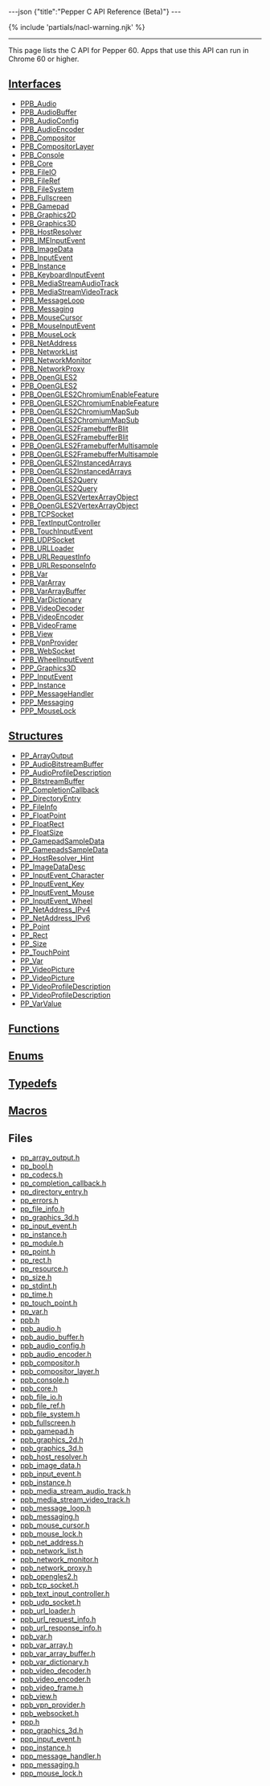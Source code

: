 ---json {"title":"Pepper C API Reference (Beta)"} ---

<span id="c-api-beta" class="target"><span id="pepper-beta-c-index"></span></span> {% include 'partials/nacl-warning.njk' %}

---

This page lists the C API for Pepper 60. Apps that use this API can run in Chrome 60 or higher.

## <a href="/docs/native-client/pepper_beta/c/group___interfaces/" class="reference external">Interfaces</a>

- <a href="/docs/native-client/pepper_beta/c/struct_p_p_b___audio__1__1/" class="reference external">PPB_Audio</a>
- <a href="/docs/native-client/pepper_beta/c/struct_p_p_b___audio_buffer__0__1/" class="reference external">PPB_AudioBuffer</a>
- <a href="/docs/native-client/pepper_beta/c/struct_p_p_b___audio_config__1__1/" class="reference external">PPB_AudioConfig</a>
- <a href="/docs/native-client/pepper_beta/c/struct_p_p_b___audio_encoder__0__1/" class="reference external">PPB_AudioEncoder</a>
- <a href="/docs/native-client/pepper_beta/c/struct_p_p_b___compositor__0__1/" class="reference external">PPB_Compositor</a>
- <a href="/docs/native-client/pepper_beta/c/struct_p_p_b___compositor_layer__0__2/" class="reference external">PPB_CompositorLayer</a>
- <a href="/docs/native-client/pepper_beta/c/struct_p_p_b___console__1__0/" class="reference external">PPB_Console</a>
- <a href="/docs/native-client/pepper_beta/c/struct_p_p_b___core__1__0/" class="reference external">PPB_Core</a>
- <a href="/docs/native-client/pepper_beta/c/struct_p_p_b___file_i_o__1__1/" class="reference external">PPB_FileIO</a>
- <a href="/docs/native-client/pepper_beta/c/struct_p_p_b___file_ref__1__2/" class="reference external">PPB_FileRef</a>
- <a href="/docs/native-client/pepper_beta/c/struct_p_p_b___file_system__1__0/" class="reference external">PPB_FileSystem</a>
- <a href="/docs/native-client/pepper_beta/c/struct_p_p_b___fullscreen__1__0/" class="reference external">PPB_Fullscreen</a>
- <a href="/docs/native-client/pepper_beta/c/struct_p_p_b___gamepad__1__0/" class="reference external">PPB_Gamepad</a>
- <a href="/docs/native-client/pepper_beta/c/struct_p_p_b___graphics2_d__1__2/" class="reference external">PPB_Graphics2D</a>
- <a href="/docs/native-client/pepper_beta/c/struct_p_p_b___graphics3_d__1__0/" class="reference external">PPB_Graphics3D</a>
- <a href="/docs/native-client/pepper_beta/c/struct_p_p_b___host_resolver__1__0/" class="reference external">PPB_HostResolver</a>
- <a href="/docs/native-client/pepper_beta/c/struct_p_p_b___i_m_e_input_event__1__0/" class="reference external">PPB_IMEInputEvent</a>
- <a href="/docs/native-client/pepper_beta/c/struct_p_p_b___image_data__1__0/" class="reference external">PPB_ImageData</a>
- <a href="/docs/native-client/pepper_beta/c/struct_p_p_b___input_event__1__0/" class="reference external">PPB_InputEvent</a>
- <a href="/docs/native-client/pepper_beta/c/struct_p_p_b___instance__1__0/" class="reference external">PPB_Instance</a>
- <a href="/docs/native-client/pepper_beta/c/struct_p_p_b___keyboard_input_event__1__2/" class="reference external">PPB_KeyboardInputEvent</a>
- <a href="/docs/native-client/pepper_beta/c/struct_p_p_b___media_stream_audio_track__0__1/" class="reference external">PPB_MediaStreamAudioTrack</a>
- <a href="/docs/native-client/pepper_beta/c/struct_p_p_b___media_stream_video_track__1__0/" class="reference external">PPB_MediaStreamVideoTrack</a>
- <a href="/docs/native-client/pepper_beta/c/struct_p_p_b___message_loop__1__0/" class="reference external">PPB_MessageLoop</a>
- <a href="/docs/native-client/pepper_beta/c/struct_p_p_b___messaging__1__2/" class="reference external">PPB_Messaging</a>
- <a href="/docs/native-client/pepper_beta/c/struct_p_p_b___mouse_cursor__1__0/" class="reference external">PPB_MouseCursor</a>
- <a href="/docs/native-client/pepper_beta/c/struct_p_p_b___mouse_input_event__1__1/" class="reference external">PPB_MouseInputEvent</a>
- <a href="/docs/native-client/pepper_beta/c/struct_p_p_b___mouse_lock__1__0/" class="reference external">PPB_MouseLock</a>
- <a href="/docs/native-client/pepper_beta/c/struct_p_p_b___net_address__1__0/" class="reference external">PPB_NetAddress</a>
- <a href="/docs/native-client/pepper_beta/c/struct_p_p_b___network_list__1__0/" class="reference external">PPB_NetworkList</a>
- <a href="/docs/native-client/pepper_beta/c/struct_p_p_b___network_monitor__1__0/" class="reference external">PPB_NetworkMonitor</a>
- <a href="/docs/native-client/pepper_beta/c/struct_p_p_b___network_proxy__1__0/" class="reference external">PPB_NetworkProxy</a>
- <a href="/docs/native-client/pepper_beta/c/struct_p_p_b___open_g_l_e_s2/" class="reference external">PPB_OpenGLES2</a>
- <a href="/docs/native-client/pepper_beta/c/struct_p_p_b___open_g_l_e_s2__1__0/" class="reference external">PPB_OpenGLES2</a>
- <a href="/docs/native-client/pepper_beta/c/struct_p_p_b___open_g_l_e_s2_chromium_enable_feature/" class="reference external">PPB_OpenGLES2ChromiumEnableFeature</a>
- <a href="/docs/native-client/pepper_beta/c/struct_p_p_b___open_g_l_e_s2_chromium_enable_feature__1__0/" class="reference external">PPB_OpenGLES2ChromiumEnableFeature</a>
- <a href="/docs/native-client/pepper_beta/c/struct_p_p_b___open_g_l_e_s2_chromium_map_sub/" class="reference external">PPB_OpenGLES2ChromiumMapSub</a>
- <a href="/docs/native-client/pepper_beta/c/struct_p_p_b___open_g_l_e_s2_chromium_map_sub__1__0/" class="reference external">PPB_OpenGLES2ChromiumMapSub</a>
- <a href="/docs/native-client/pepper_beta/c/struct_p_p_b___open_g_l_e_s2_framebuffer_blit/" class="reference external">PPB_OpenGLES2FramebufferBlit</a>
- <a href="/docs/native-client/pepper_beta/c/struct_p_p_b___open_g_l_e_s2_framebuffer_blit__1__0/" class="reference external">PPB_OpenGLES2FramebufferBlit</a>
- <a href="/docs/native-client/pepper_beta/c/struct_p_p_b___open_g_l_e_s2_framebuffer_multisample/" class="reference external">PPB_OpenGLES2FramebufferMultisample</a>
- <a href="/docs/native-client/pepper_beta/c/struct_p_p_b___open_g_l_e_s2_framebuffer_multisample__1__0/" class="reference external">PPB_OpenGLES2FramebufferMultisample</a>
- <a href="/docs/native-client/pepper_beta/c/struct_p_p_b___open_g_l_e_s2_instanced_arrays/" class="reference external">PPB_OpenGLES2InstancedArrays</a>
- <a href="/docs/native-client/pepper_beta/c/struct_p_p_b___open_g_l_e_s2_instanced_arrays__1__0/" class="reference external">PPB_OpenGLES2InstancedArrays</a>
- <a href="/docs/native-client/pepper_beta/c/struct_p_p_b___open_g_l_e_s2_query/" class="reference external">PPB_OpenGLES2Query</a>
- <a href="/docs/native-client/pepper_beta/c/struct_p_p_b___open_g_l_e_s2_query__1__0/" class="reference external">PPB_OpenGLES2Query</a>
- <a href="/docs/native-client/pepper_beta/c/struct_p_p_b___open_g_l_e_s2_vertex_array_object/" class="reference external">PPB_OpenGLES2VertexArrayObject</a>
- <a href="/docs/native-client/pepper_beta/c/struct_p_p_b___open_g_l_e_s2_vertex_array_object__1__0/" class="reference external">PPB_OpenGLES2VertexArrayObject</a>
- <a href="/docs/native-client/pepper_beta/c/struct_p_p_b___t_c_p_socket__1__2/" class="reference external">PPB_TCPSocket</a>
- <a href="/docs/native-client/pepper_beta/c/struct_p_p_b___text_input_controller__1__0/" class="reference external">PPB_TextInputController</a>
- <a href="/docs/native-client/pepper_beta/c/struct_p_p_b___touch_input_event__1__0/" class="reference external">PPB_TouchInputEvent</a>
- <a href="/docs/native-client/pepper_beta/c/struct_p_p_b___u_d_p_socket__1__2/" class="reference external">PPB_UDPSocket</a>
- <a href="/docs/native-client/pepper_beta/c/struct_p_p_b___u_r_l_loader__1__0/" class="reference external">PPB_URLLoader</a>
- <a href="/docs/native-client/pepper_beta/c/struct_p_p_b___u_r_l_request_info__1__0/" class="reference external">PPB_URLRequestInfo</a>
- <a href="/docs/native-client/pepper_beta/c/struct_p_p_b___u_r_l_response_info__1__0/" class="reference external">PPB_URLResponseInfo</a>
- <a href="/docs/native-client/pepper_beta/c/struct_p_p_b___var__1__2/" class="reference external">PPB_Var</a>
- <a href="/docs/native-client/pepper_beta/c/struct_p_p_b___var_array__1__0/" class="reference external">PPB_VarArray</a>
- <a href="/docs/native-client/pepper_beta/c/struct_p_p_b___var_array_buffer__1__0/" class="reference external">PPB_VarArrayBuffer</a>
- <a href="/docs/native-client/pepper_beta/c/struct_p_p_b___var_dictionary__1__0/" class="reference external">PPB_VarDictionary</a>
- <a href="/docs/native-client/pepper_beta/c/struct_p_p_b___video_decoder__1__1/" class="reference external">PPB_VideoDecoder</a>
- <a href="/docs/native-client/pepper_beta/c/struct_p_p_b___video_encoder__0__2/" class="reference external">PPB_VideoEncoder</a>
- <a href="/docs/native-client/pepper_beta/c/struct_p_p_b___video_frame__0__1/" class="reference external">PPB_VideoFrame</a>
- <a href="/docs/native-client/pepper_beta/c/struct_p_p_b___view__1__2/" class="reference external">PPB_View</a>
- <a href="/docs/native-client/pepper_beta/c/struct_p_p_b___vpn_provider__0__1/" class="reference external">PPB_VpnProvider</a>
- <a href="/docs/native-client/pepper_beta/c/struct_p_p_b___web_socket__1__0/" class="reference external">PPB_WebSocket</a>
- <a href="/docs/native-client/pepper_beta/c/struct_p_p_b___wheel_input_event__1__0/" class="reference external">PPB_WheelInputEvent</a>
- <a href="/docs/native-client/pepper_beta/c/struct_p_p_p___graphics3_d__1__0/" class="reference external">PPP_Graphics3D</a>
- <a href="/docs/native-client/pepper_beta/c/struct_p_p_p___input_event__0__1/" class="reference external">PPP_InputEvent</a>
- <a href="/docs/native-client/pepper_beta/c/struct_p_p_p___instance__1__1/" class="reference external">PPP_Instance</a>
- <a href="/docs/native-client/pepper_beta/c/struct_p_p_p___message_handler__0__2/" class="reference external">PPP_MessageHandler</a>
- <a href="/docs/native-client/pepper_beta/c/struct_p_p_p___messaging__1__0/" class="reference external">PPP_Messaging</a>
- <a href="/docs/native-client/pepper_beta/c/struct_p_p_p___mouse_lock__1__0/" class="reference external">PPP_MouseLock</a>

## <a href="/docs/native-client/pepper_beta/c/group___structs/" class="reference external">Structures</a>

- <a href="/docs/native-client/pepper_beta/c/struct_p_p___array_output/" class="reference external">PP_ArrayOutput</a>
- <a href="/docs/native-client/pepper_beta/c/struct_p_p___audio_bitstream_buffer/" class="reference external">PP_AudioBitstreamBuffer</a>
- <a href="/docs/native-client/pepper_beta/c/struct_p_p___audio_profile_description/" class="reference external">PP_AudioProfileDescription</a>
- <a href="/docs/native-client/pepper_beta/c/struct_p_p___bitstream_buffer/" class="reference external">PP_BitstreamBuffer</a>
- <a href="/docs/native-client/pepper_beta/c/struct_p_p___completion_callback/" class="reference external">PP_CompletionCallback</a>
- <a href="/docs/native-client/pepper_beta/c/struct_p_p___directory_entry/" class="reference external">PP_DirectoryEntry</a>
- <a href="/docs/native-client/pepper_beta/c/struct_p_p___file_info/" class="reference external">PP_FileInfo</a>
- <a href="/docs/native-client/pepper_beta/c/struct_p_p___float_point/" class="reference external">PP_FloatPoint</a>
- <a href="/docs/native-client/pepper_beta/c/struct_p_p___float_rect/" class="reference external">PP_FloatRect</a>
- <a href="/docs/native-client/pepper_beta/c/struct_p_p___float_size/" class="reference external">PP_FloatSize</a>
- <a href="/docs/native-client/pepper_beta/c/struct_p_p___gamepad_sample_data/" class="reference external">PP_GamepadSampleData</a>
- <a href="/docs/native-client/pepper_beta/c/struct_p_p___gamepads_sample_data/" class="reference external">PP_GamepadsSampleData</a>
- <a href="/docs/native-client/pepper_beta/c/struct_p_p___host_resolver___hint/" class="reference external">PP_HostResolver_Hint</a>
- <a href="/docs/native-client/pepper_beta/c/struct_p_p___image_data_desc/" class="reference external">PP_ImageDataDesc</a>
- <a href="/docs/native-client/pepper_beta/c/struct_p_p___input_event___character/" class="reference external">PP_InputEvent_Character</a>
- <a href="/docs/native-client/pepper_beta/c/struct_p_p___input_event___key/" class="reference external">PP_InputEvent_Key</a>
- <a href="/docs/native-client/pepper_beta/c/struct_p_p___input_event___mouse/" class="reference external">PP_InputEvent_Mouse</a>
- <a href="/docs/native-client/pepper_beta/c/struct_p_p___input_event___wheel/" class="reference external">PP_InputEvent_Wheel</a>
- <a href="/docs/native-client/pepper_beta/c/struct_p_p___net_address___i_pv4/" class="reference external">PP_NetAddress_IPv4</a>
- <a href="/docs/native-client/pepper_beta/c/struct_p_p___net_address___i_pv6/" class="reference external">PP_NetAddress_IPv6</a>
- <a href="/docs/native-client/pepper_beta/c/struct_p_p___point/" class="reference external">PP_Point</a>
- <a href="/docs/native-client/pepper_beta/c/struct_p_p___rect/" class="reference external">PP_Rect</a>
- <a href="/docs/native-client/pepper_beta/c/struct_p_p___size/" class="reference external">PP_Size</a>
- <a href="/docs/native-client/pepper_beta/c/struct_p_p___touch_point/" class="reference external">PP_TouchPoint</a>
- <a href="/docs/native-client/pepper_beta/c/struct_p_p___var/" class="reference external">PP_Var</a>
- <a href="/docs/native-client/pepper_beta/c/struct_p_p___video_picture/" class="reference external">PP_VideoPicture</a>
- <a href="/docs/native-client/pepper_beta/c/struct_p_p___video_picture__0__1/" class="reference external">PP_VideoPicture</a>
- <a href="/docs/native-client/pepper_beta/c/struct_p_p___video_profile_description/" class="reference external">PP_VideoProfileDescription</a>
- <a href="/docs/native-client/pepper_beta/c/struct_p_p___video_profile_description__0__1/" class="reference external">PP_VideoProfileDescription</a>
- <a href="/docs/native-client/pepper_beta/c/union_p_p___var_value/" class="reference external">PP_VarValue</a>

## <a href="/docs/native-client/pepper_beta/c/group___functions/" class="reference external">Functions</a>

## <a href="/docs/native-client/pepper_beta/c/group___enums/" class="reference external">Enums</a>

## <a href="/docs/native-client/pepper_beta/c/group___typedefs/" class="reference external">Typedefs</a>

## <a href="/docs/native-client/pepper_beta/c/globals_defs/" class="reference external">Macros</a>

## Files

- <a href="/docs/native-client/pepper_beta/c/pp__array__output_8h/" class="reference external">pp_array_output.h</a>
- <a href="/docs/native-client/pepper_beta/c/pp__bool_8h/" class="reference external">pp_bool.h</a>
- <a href="/docs/native-client/pepper_beta/c/pp__codecs_8h/" class="reference external">pp_codecs.h</a>
- <a href="/docs/native-client/pepper_beta/c/pp__completion__callback_8h/" class="reference external">pp_completion_callback.h</a>
- <a href="/docs/native-client/pepper_beta/c/pp__directory__entry_8h/" class="reference external">pp_directory_entry.h</a>
- <a href="/docs/native-client/pepper_beta/c/pp__errors_8h/" class="reference external">pp_errors.h</a>
- <a href="/docs/native-client/pepper_beta/c/pp__file__info_8h/" class="reference external">pp_file_info.h</a>
- <a href="/docs/native-client/pepper_beta/c/pp__graphics__3d_8h/" class="reference external">pp_graphics_3d.h</a>
- <a href="/docs/native-client/pepper_beta/c/pp__input__event_8h/" class="reference external">pp_input_event.h</a>
- <a href="/docs/native-client/pepper_beta/c/pp__instance_8h/" class="reference external">pp_instance.h</a>
- <a href="/docs/native-client/pepper_beta/c/pp__module_8h/" class="reference external">pp_module.h</a>
- <a href="/docs/native-client/pepper_beta/c/pp__point_8h/" class="reference external">pp_point.h</a>
- <a href="/docs/native-client/pepper_beta/c/pp__rect_8h/" class="reference external">pp_rect.h</a>
- <a href="/docs/native-client/pepper_beta/c/pp__resource_8h/" class="reference external">pp_resource.h</a>
- <a href="/docs/native-client/pepper_beta/c/pp__size_8h/" class="reference external">pp_size.h</a>
- <a href="/docs/native-client/pepper_beta/c/pp__stdint_8h/" class="reference external">pp_stdint.h</a>
- <a href="/docs/native-client/pepper_beta/c/pp__time_8h/" class="reference external">pp_time.h</a>
- <a href="/docs/native-client/pepper_beta/c/pp__touch__point_8h/" class="reference external">pp_touch_point.h</a>
- <a href="/docs/native-client/pepper_beta/c/pp__var_8h/" class="reference external">pp_var.h</a>
- <a href="/docs/native-client/pepper_beta/c/ppb_8h/" class="reference external">ppb.h</a>
- <a href="/docs/native-client/pepper_beta/c/ppb__audio_8h/" class="reference external">ppb_audio.h</a>
- <a href="/docs/native-client/pepper_beta/c/ppb__audio__buffer_8h/" class="reference external">ppb_audio_buffer.h</a>
- <a href="/docs/native-client/pepper_beta/c/ppb__audio__config_8h/" class="reference external">ppb_audio_config.h</a>
- <a href="/docs/native-client/pepper_beta/c/ppb__audio__encoder_8h/" class="reference external">ppb_audio_encoder.h</a>
- <a href="/docs/native-client/pepper_beta/c/ppb__compositor_8h/" class="reference external">ppb_compositor.h</a>
- <a href="/docs/native-client/pepper_beta/c/ppb__compositor__layer_8h/" class="reference external">ppb_compositor_layer.h</a>
- <a href="/docs/native-client/pepper_beta/c/ppb__console_8h/" class="reference external">ppb_console.h</a>
- <a href="/docs/native-client/pepper_beta/c/ppb__core_8h/" class="reference external">ppb_core.h</a>
- <a href="/docs/native-client/pepper_beta/c/ppb__file__io_8h/" class="reference external">ppb_file_io.h</a>
- <a href="/docs/native-client/pepper_beta/c/ppb__file__ref_8h/" class="reference external">ppb_file_ref.h</a>
- <a href="/docs/native-client/pepper_beta/c/ppb__file__system_8h/" class="reference external">ppb_file_system.h</a>
- <a href="/docs/native-client/pepper_beta/c/ppb__fullscreen_8h/" class="reference external">ppb_fullscreen.h</a>
- <a href="/docs/native-client/pepper_beta/c/ppb__gamepad_8h/" class="reference external">ppb_gamepad.h</a>
- <a href="/docs/native-client/pepper_beta/c/ppb__graphics__2d_8h/" class="reference external">ppb_graphics_2d.h</a>
- <a href="/docs/native-client/pepper_beta/c/ppb__graphics__3d_8h/" class="reference external">ppb_graphics_3d.h</a>
- <a href="/docs/native-client/pepper_beta/c/ppb__host__resolver_8h/" class="reference external">ppb_host_resolver.h</a>
- <a href="/docs/native-client/pepper_beta/c/ppb__image__data_8h/" class="reference external">ppb_image_data.h</a>
- <a href="/docs/native-client/pepper_beta/c/ppb__input__event_8h/" class="reference external">ppb_input_event.h</a>
- <a href="/docs/native-client/pepper_beta/c/ppb__instance_8h/" class="reference external">ppb_instance.h</a>
- <a href="/docs/native-client/pepper_beta/c/ppb__media__stream__audio__track_8h/" class="reference external">ppb_media_stream_audio_track.h</a>
- <a href="/docs/native-client/pepper_beta/c/ppb__media__stream__video__track_8h/" class="reference external">ppb_media_stream_video_track.h</a>
- <a href="/docs/native-client/pepper_beta/c/ppb__message__loop_8h/" class="reference external">ppb_message_loop.h</a>
- <a href="/docs/native-client/pepper_beta/c/ppb__messaging_8h/" class="reference external">ppb_messaging.h</a>
- <a href="/docs/native-client/pepper_beta/c/ppb__mouse__cursor_8h/" class="reference external">ppb_mouse_cursor.h</a>
- <a href="/docs/native-client/pepper_beta/c/ppb__mouse__lock_8h/" class="reference external">ppb_mouse_lock.h</a>
- <a href="/docs/native-client/pepper_beta/c/ppb__net__address_8h/" class="reference external">ppb_net_address.h</a>
- <a href="/docs/native-client/pepper_beta/c/ppb__network__list_8h/" class="reference external">ppb_network_list.h</a>
- <a href="/docs/native-client/pepper_beta/c/ppb__network__monitor_8h/" class="reference external">ppb_network_monitor.h</a>
- <a href="/docs/native-client/pepper_beta/c/ppb__network__proxy_8h/" class="reference external">ppb_network_proxy.h</a>
- <a href="/docs/native-client/pepper_beta/c/ppb__opengles2_8h/" class="reference external">ppb_opengles2.h</a>
- <a href="/docs/native-client/pepper_beta/c/ppb__tcp__socket_8h/" class="reference external">ppb_tcp_socket.h</a>
- <a href="/docs/native-client/pepper_beta/c/ppb__text__input__controller_8h/" class="reference external">ppb_text_input_controller.h</a>
- <a href="/docs/native-client/pepper_beta/c/ppb__udp__socket_8h/" class="reference external">ppb_udp_socket.h</a>
- <a href="/docs/native-client/pepper_beta/c/ppb__url__loader_8h/" class="reference external">ppb_url_loader.h</a>
- <a href="/docs/native-client/pepper_beta/c/ppb__url__request__info_8h/" class="reference external">ppb_url_request_info.h</a>
- <a href="/docs/native-client/pepper_beta/c/ppb__url__response__info_8h/" class="reference external">ppb_url_response_info.h</a>
- <a href="/docs/native-client/pepper_beta/c/ppb__var_8h/" class="reference external">ppb_var.h</a>
- <a href="/docs/native-client/pepper_beta/c/ppb__var__array_8h/" class="reference external">ppb_var_array.h</a>
- <a href="/docs/native-client/pepper_beta/c/ppb__var__array__buffer_8h/" class="reference external">ppb_var_array_buffer.h</a>
- <a href="/docs/native-client/pepper_beta/c/ppb__var__dictionary_8h/" class="reference external">ppb_var_dictionary.h</a>
- <a href="/docs/native-client/pepper_beta/c/ppb__video__decoder_8h/" class="reference external">ppb_video_decoder.h</a>
- <a href="/docs/native-client/pepper_beta/c/ppb__video__encoder_8h/" class="reference external">ppb_video_encoder.h</a>
- <a href="/docs/native-client/pepper_beta/c/ppb__video__frame_8h/" class="reference external">ppb_video_frame.h</a>
- <a href="/docs/native-client/pepper_beta/c/ppb__view_8h/" class="reference external">ppb_view.h</a>
- <a href="/docs/native-client/pepper_beta/c/ppb__vpn__provider_8h/" class="reference external">ppb_vpn_provider.h</a>
- <a href="/docs/native-client/pepper_beta/c/ppb__websocket_8h/" class="reference external">ppb_websocket.h</a>
- <a href="/docs/native-client/pepper_beta/c/ppp_8h/" class="reference external">ppp.h</a>
- <a href="/docs/native-client/pepper_beta/c/ppp__graphics__3d_8h/" class="reference external">ppp_graphics_3d.h</a>
- <a href="/docs/native-client/pepper_beta/c/ppp__input__event_8h/" class="reference external">ppp_input_event.h</a>
- <a href="/docs/native-client/pepper_beta/c/ppp__instance_8h/" class="reference external">ppp_instance.h</a>
- <a href="/docs/native-client/pepper_beta/c/ppp__message__handler_8h/" class="reference external">ppp_message_handler.h</a>
- <a href="/docs/native-client/pepper_beta/c/ppp__messaging_8h/" class="reference external">ppp_messaging.h</a>
- <a href="/docs/native-client/pepper_beta/c/ppp__mouse__lock_8h/" class="reference external">ppp_mouse_lock.h</a>
